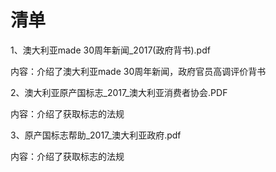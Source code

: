 # 清单

1、澳大利亚made 30周年新闻_2017(政府背书).pdf

内容：介绍了澳大利亚made 30周年新闻，政府官员高调评价背书

2、澳大利亚原产国标志_2017_澳大利亚消费者协会.PDF

内容：介绍了获取标志的法规

3、原产国标志帮助_2017_澳大利亚政府.pdf 

内容：介绍了获取标志的法规
